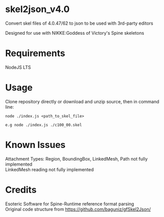 # skel2json_v4.0
Convert skel files of 4.0.47/62 to json to be used with 3rd-party editors  

Designed for use with NIKKE:Goddess of Victory's Spine skeletons  

# Requirements  
NodeJS LTS  

# Usage  
Clone repository directly or download and unzip source, then in command line:  
```
node ./index.js <path_to_skel_file>

e.g node ./index.js ./c100_00.skel
```  

# Known Issues  
Attachment Types: Region, BoundingBox, LinkedMesh, Path not fully implemented  
LinkedMesh reading not fully implemented  

# Credits  
Esoteric Software for Spine-Runtime reference format parsing  
Original code structure from https://github.com/baguniz/gfSkel2Json/  
